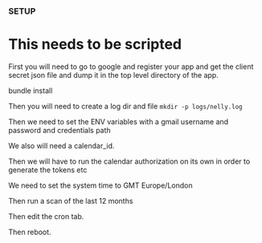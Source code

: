 ### SETUP
# This needs to be scripted

First you will need to go to google and register your app and get the client secret json file and dump it in the top level directory of the app.

bundle install

Then you will need to create a log dir and file `mkdir -p logs/nelly.log`

Then we need to set the ENV variables with a gmail username and password and credentials path

We also will need a calendar_id.

Then we will have to run the calendar authorization on its own in order to generate the tokens etc 

We need to set the system time to GMT Europe/London

Then run a scan of the last 12 months

Then edit the cron tab.



Then reboot.